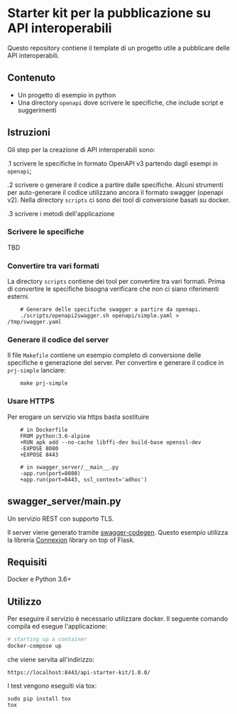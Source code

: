 # Starter kit per la pubblicazione su API interoperabili


Questo repository contiene il template di un progetto utile a pubblicare delle API interoperabili.

## Contenuto

- Un progetto di esempio in python
- Una directory `openapi` dove scrivere le specifiche, che include script e suggerimenti

## Istruzioni

Gli step per la creazione di API interoperabili sono:

.1 scrivere le specifiche in formato OpenAPI v3 partendo dagli esempi in `openapi`;

.2 scrivere o generare il codice a partire dalle specifiche. Alcuni strumenti per auto-generare il codice utilizzano ancora il formato swagger (openapi v2). Nella directory `scripts` ci sono dei tool di conversione basati su docker.

.3 scrivere i metodi dell'applicazione

### Scrivere le specifiche

TBD

### Convertire tra vari formati
La directory `scripts` contiene dei tool per convertire tra vari formati.
Prima di convertire le specifiche bisogna verificare che non ci siano
riferimenti esterni.

        # Generare delle specifiche swagger a partire da openapi.
        ./scripts/openapi2swagger.sh openapi/simple.yaml > /tmp/swagger.yaml

### Generare il codice del server
Il file `Makefile` contiene un esempio completo di conversione delle specifiche e generazione del server.
Per convertire e generare il codice in `prj-simple` lanciare:

        make prj-simple


### Usare HTTPS
Per erogare un servizio via https basta sostituire

        # in Dockerfile
        FROM python:3.6-alpine
        +RUN apk add --no-cache libffi-dev build-base openssl-dev
        -EXPOSE 8080
        +EXPOSE 8443

        # in swagger_server/__main__.py
        -app.run(port=8080)
        +app.run(port=8443, ssl_context='adhoc')


## swagger_server/__main__.py
Un servizio REST con supporto TLS. 

Il server viene generato tramite [swagger-codegen](https://github.com/swagger-api/swagger-codegen).
Questo esempio utilizza la libreria [Connexion](https://github.com/zalando/connexion) library on top of Flask.

## Requisiti
Docker e Python 3.6+

## Utilizzo

Per eseguire il servizio è necessario utilizzare docker. Il seguente comando compila ed esegue l'applicazione:

```bash
# starting up a container
docker-compose up
```

che viene servita all'indirizzo:

```
https://localhost:8443/api-starter-kit/1.0.0/
```

I test vengono eseguiti via tox:
```
sudo pip install tox
tox
```


